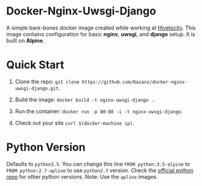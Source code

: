 Docker-Nginx-Uwsgi-Django
=========================

A simple bare-bones docker image created while working at [Hivelocity](http://www.hivelocity.net).
This image contains configuration for basic **nginx**, **uwsgi**, and **django** setup.  It is built on **Alpine**.

Quick Start
===========

1. Clone the repo: `git clone https://github.com/Kazanz/docker-nginx-uwsgi-django.git`.

2. Build the image: `docker build -t nginx-uwsgi-django .`.

3. Run the container: `docker run -p 80:80 -i -t nginx-uwsgi-django`.

4. Check out your site `curl $(docker-machine ip)`.


Python Version
==============

Defaults to `python3.5`.
You can change this line `FROM python:3.5-alpine` to `FROM python:2.7-apline` to use `python2.7` version.
Check the [official python repo](https://hub.docker.com/_/python/) for other python versions.  Note: Use the `apline` images.
